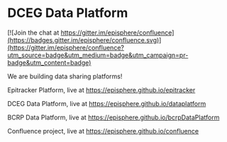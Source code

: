 # DCEG Data Platform

[![Join the chat at https://gitter.im/episphere/confluence](https://badges.gitter.im/episphere/confluence.svg)](https://gitter.im/episphere/confluence?utm_source=badge&utm_medium=badge&utm_campaign=pr-badge&utm_content=badge)

We are building data sharing platforms!

Epitracker Platform, live at https://episphere.github.io/epitracker

DCEG Data Platform, live at https://episphere.github.io/dataplatform

BCRP Data Platform, live at https://episphere.github.io/bcrpDataPlatform

Confluence project, live at https://episphere.github.io/confluence
